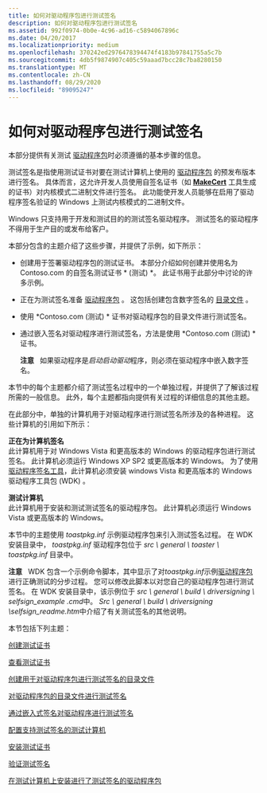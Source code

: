 ```yaml
---
title: 如何对驱动程序包进行测试签名
description: 如何对驱动程序包进行测试签名
ms.assetid: 992f0974-0b0e-4c96-ad16-c5894067896c
ms.date: 04/20/2017
ms.localizationpriority: medium
ms.openlocfilehash: 370242ed2976478394474f4183b97841755a5c7b
ms.sourcegitcommit: 4db5f9874907c405c59aaad7bcc28c7ba8280150
ms.translationtype: MT
ms.contentlocale: zh-CN
ms.lasthandoff: 08/29/2020
ms.locfileid: "89095247"
---
```

# <a name="how-to-test-sign-a-driver-package"></a>如何对驱动程序包进行测试签名


本部分提供有关测试 [驱动程序包](driver-packages.md)时必须遵循的基本步骤的信息。 

测试签名是指使用测试证书对要在测试计算机上使用的 [驱动程序包](driver-packages.md) 的预发布版本进行签名。 具体而言，这允许开发人员使用自签名证书（如 [**MakeCert**](../devtest/makecert.md) 工具生成的证书）对内核模式二进制文件进行签名。 此功能使开发人员能够在启用了驱动程序签名验证的 Windows 上测试内核模式的二进制文件。

Windows 只支持用于开发和测试目的的测试签名驱动程序。 测试签名的驱动程序不得用于生产目的或发布给客户。

本部分包含的主题介绍了这些步骤，并提供了示例，如下所示：

-   创建用于签署驱动程序包的测试证书。 本部分介绍如何创建并使用名为 Contoso.com 的自签名测试证书 * (测试) *。 此证书用于此部分中讨论的许多示例。

-   正在为测试签名准备 [驱动程序包](driver-packages.md) 。 这包括创建包含数字签名的 [目录文件](catalog-files.md) 。

-   使用 *Contoso.com (测试) * 证书对驱动程序包的目录文件进行测试签名。

-   通过嵌入签名对驱动程序进行测试签名，方法是使用 *Contoso.com (测试) * 证书。

    **注意**   如果驱动程序是*启动启动驱动*程序，则必须在驱动程序中嵌入数字签名。

     

本节中的每个主题都介绍了测试签名过程中的一个单独过程，并提供了了解该过程所需的一般信息。 此外，每个主题都指向提供有关过程的详细信息的其他主题。

在此部分中，单独的计算机用于对驱动程序进行测试签名所涉及的各种进程。 这些计算机的引用如下所示：

<a href="" id="signing-computer"></a>**正在为计算机签名**  
此计算机用于对 Windows Vista 和更高版本的 Windows 的驱动程序包进行测试签名。 此计算机必须运行 Windows XP SP2 或更高版本的 Windows。 为了使用 [驱动程序签名工具](../devtest/tools-for-signing-drivers.md)，此计算机必须安装 windows Vista 和更高版本的 Windows 驱动程序工具包 (WDK) 。

<a href="" id="test-computer"></a>**测试计算机**  
此计算机用于安装和测试测试签名的驱动程序包。 此计算机必须运行 Windows Vista 或更高版本的 Windows。

本节中的主题使用 *toastpkg.inf* 示例驱动程序包来引入测试签名过程。 在 WDK 安装目录中， *toastpkg.inf* 驱动程序包位于 *src \\ general \\ toaster \\ toastpkg.inf* 目录中。

**注意**   WDK 包含一个示例命令脚本，其中显示了对*toastpkg.inf*示例[驱动程序包](driver-packages.md)进行正确测试的分步过程。 您可以修改此脚本以对您自己的驱动程序包进行测试签名。 在 WDK 安装目录中，该示例位于 *src \\ general \\ build \\ driversigning \\ selfsign_example .cmd*中。 *Src \\ general \\ build \\ driversigning \\selfsign_readme.htm*中介绍了有关测试签名的其他说明。

 

本节包括下列主题：

[创建测试证书](creating-test-certificates.md)

[查看测试证书](viewing-test-certificates.md)

[创建用于对驱动程序包进行测试签名的目录文件](creating-a-catalog-file-for-test-signing-a-driver-package.md)

[对驱动程序包的目录文件进行测试签名](test-signing-a-driver-package-s-catalog-file.md)

[通过嵌入式签名对驱动程序进行测试签名](test-signing-a-driver-through-an-embedded-signature.md)

[配置支持测试签名的测试计算机](configuring-the-test-computer-to-support-test-signing.md)

[安装测试证书](installing-test-certificates.md)

[验证测试签名](verifying-the-test-signature.md)

[在测试计算机上安装进行了测试签名的驱动程序包](installing-a-test-signed-driver-package-on-the-test-computer.md)

 

